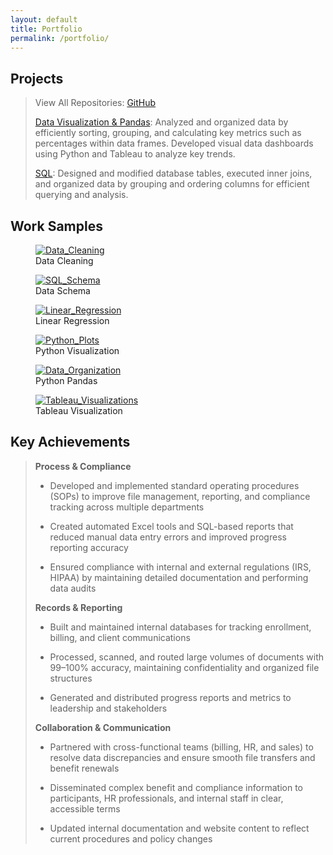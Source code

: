 ```yaml
---
layout: default
title: Portfolio
permalink: /portfolio/
---
```


## Projects

> View All Repositories: [GitHub](https://github.com/JerricaRaemer)
>  
> [Data Visualization & Pandas](https://github.com/JerricaRaemer/Data_Visualization): Analyzed and organized data by efficiently sorting, grouping, and calculating key metrics such as percentages within data frames. Developed visual data dashboards using Python and Tableau to analyze key trends.
> 
> [SQL](https://github.com/JerricaRaemer/SQL_Data): Designed and modified database tables, executed inner joins, and organized data by grouping and ordering columns for efficient querying and analysis.
>  

## Work Samples

<div class="gallery-grid">
  <div class="gallery">
    <figure>
      <a target="_blank" href="{{ '/assets/images/Data_Cleaning_SQL_Python.jpg' | relative_url }}">
        <img src="{{ '/assets/images/Data_Cleaning_SQL_Python.jpg' | relative_url }}" alt="Data_Cleaning" />
      </a>
      <figcaption>Data Cleaning</figcaption>
    </figure>
  </div>

<div class="gallery">
  <figure>
    <a target="_blank" href="{{ '/assets/images/SQL_Table_Schema.jpg' | relative_url }}">
      <img src="{{ '/assets/images/SQL_Table_Schema.jpg' | relative_url }}" alt="SQL_Schema" />
    </a>
    <figcaption>Data Schema</figcaption>
  </figure>
</div>

<div class="gallery">
  <figure>
    <a target="_blank" href="{{ '/assets/images/Linear_Regression.jpg' | relative_url }}">
      <img src="{{ '/assets/images/Linear_Regression.jpg' | relative_url }}" alt="Linear_Regression" />
    </a>
    <figcaption>Linear Regression</figcaption>
  </figure>
</div>

<div class="gallery">
  <figure>
    <a target="_blank" href="{{ '/assets/images/Line_Plot_Python.jpg' | relative_url }}">
      <img src="{{ '/assets/images/Line_Plot_Python.jpg' | relative_url }}" alt="Python_Plots" />
    </a>
    <figcaption>Python Visualization</figcaption>
  </figure>
</div>

<div class="gallery">
  <figure>
    <a target="_blank" href="{{ '/assets/images/Python_Dict.jpg' | relative_url }}">
      <img src="{{ '/assets/images/Python_Dict.jpg' | relative_url }}" alt="Data_Organization" />
    </a>
    <figcaption>Python Pandas</figcaption>
  </figure>
</div>

<div class="gallery">
  <figure>
    <a target="_blank" href="{{ '/assets/images/Tableau_Music.jpg' | relative_url }}">
      <img src="{{ '/assets/images/Tableau_Music.jpg' | relative_url }}" alt="Tableau_Visualizations" />
    </a>
    <figcaption>Tableau Visualization</figcaption>
  </figure>
</div>
</div>

## Key Achievements

> **Process & Compliance**
>
> * Developed and implemented standard operating procedures (SOPs) to improve file management, reporting, and compliance tracking across multiple departments
>
> * Created automated Excel tools and SQL-based reports that reduced manual data entry errors and improved progress reporting accuracy
>
> * Ensured compliance with internal and external regulations (IRS, HIPAA) by maintaining detailed documentation and performing data audits
>
> **Records & Reporting**
>
> * Built and maintained internal databases for tracking enrollment, billing, and client communications
>
> * Processed, scanned, and routed large volumes of documents with 99–100% accuracy, maintaining confidentiality and organized file structures
>
> * Generated and distributed progress reports and metrics to leadership and stakeholders
>
> **Collaboration & Communication**
>
> * Partnered with cross-functional teams (billing, HR, and sales) to resolve data discrepancies and ensure smooth file transfers and benefit renewals
>
> * Disseminated complex benefit and compliance information to participants, HR professionals, and internal staff in clear, accessible terms
> 
> * Updated internal documentation and website content to reflect current procedures and policy changes
> 

